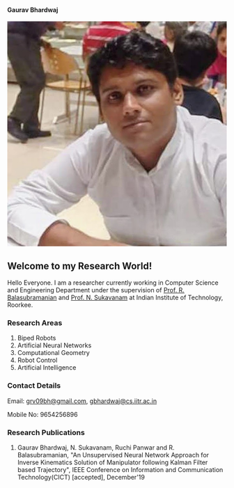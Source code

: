 #### Gaurav Bhardwaj
![](IMG_20181013_092216_211.jpg)
## Welcome to my Research World!

Hello Everyone. I am a researcher currently working in Computer Science and Engineering Department under the supervision of [Prof. R. Balasubramanian](https://balarsgroup.github.io/) and [Prof. N. Sukavanam](https://www.iitr.ac.in/departments/MA/pages/People+Faculty+Sukavanam_N_.html) at Indian Institute of Technology, Roorkee.
### Research Areas
1. Biped Robots
2. Artificial Neural Networks
3. Computational Geometry
4. Robot Control
5. Artificial Intelligence
### Contact Details
Email: grv09bh@gmail.com, gbhardwaj@cs.iitr.ac.in

Mobile No: 9654256896
### Research Publications
1. Gaurav Bhardwaj, N. Sukavanam, Ruchi Panwar and R. Balasubramanian, "An Unsupervised Neural Network Approach for Inverse Kinematics
Solution of Manipulator following Kalman Filter based Trajectory", IEEE Conference on Information and Communication Technology(CICT) [accepted], December'19


